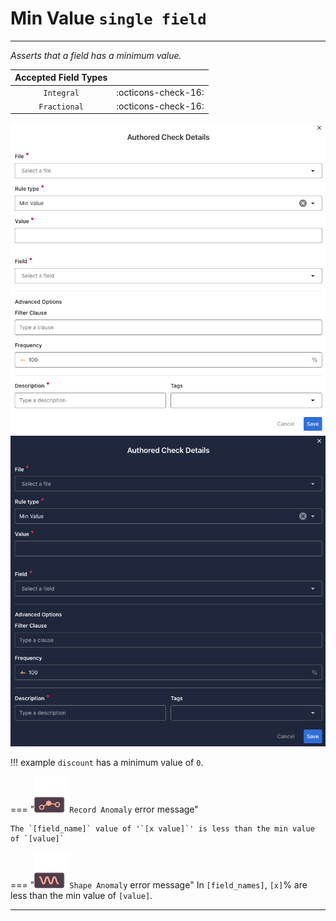 # Min Value <spam id='single-field'>`single field`</spam>

---

*Asserts that a field has a minimum value.*

| Accepted Field Types   |                      |
| :--------------------: | :------------------: |
| `Integral`             | :octicons-check-16:   |
| `Fractional`           | :octicons-check-16:   |

![Screenshot](../assets/checks/rule-types/min-value-check-light.png#only-light)
![Screenshot](../assets/checks/rule-types/min-value-check-dark.png#only-dark)

!!! example
    `discount` has a minimum value of `0`.

=== "![Screenshot](../assets/checks/rule-types/icons/icon-record-anomaly-dark.svg)`Record Anomaly` error message"

    The `[field_name]` value of '`[x value]`' is less than the min value of `[value]`

=== "![Screenshot](../assets/checks/rule-types/icons/icon-shape-anomaly-dark.svg)`Shape Anomaly` error message"
    In `[field_names]`, `[x]`% are less than the min value of `[value]`.

---